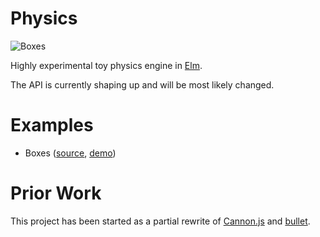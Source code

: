 # Physics

![Boxes](https://raw.githubusercontent.com/w0rm/elm-physics/master/examples/boxes/boxes.gif)

Highly experimental toy physics engine in [Elm](http://elm-lang.org/).

The API is currently shaping up and will be most likely changed.

# Examples

* Boxes ([source](https://github.com/w0rm/elm-physics/tree/master/examples/boxes), [demo](http://unsoundscapes.com/elm-physics/examples/boxes/))

# Prior Work

This project has been started as a partial rewrite of [Cannon.js](https://github.com/schteppe/cannon.js) and [bullet](https://github.com/bulletphysics/bullet3).
